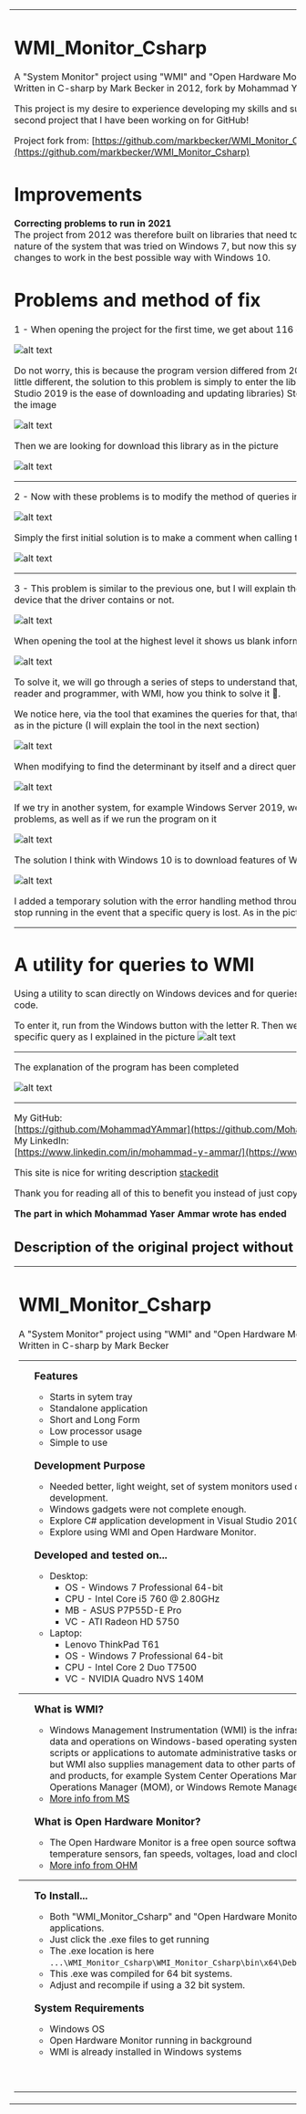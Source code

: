 <table border=0><tr><td valign="top">
<h1>WMI_Monitor_Csharp</h1>
A "System Monitor" project using "WMI" and "Open Hardware Monitor".<br />
Written in C-sharp by Mark Becker in 2012, fork by Mohammad Yaser Ammar in 2021

This project is my desire to experience developing my skills and supporting open source projects, this is the second project that I have been working on for GitHub!

Project fork from:  [https://github.com/markbecker/WMI_Monitor_Csharp](https://github.com/markbecker/WMI_Monitor_Csharp)

# Improvements

**Correcting problems to run in 2021**  
The project from 2012 was therefore built on libraries that need to be changed or updated, in addition to the nature of the system that was tried on Windows 7, but now this system has stopped supporting it, I have tried the changes to work in the best possible way with Windows 10.

# Problems and method of fix

1 - When opening the project for the first time, we get about 116 errors, as in the picture

![alt text](https://github.com/MohammadYAmmar/WMI_Monitor_Csharp/blob/feature/Fix-to-run-in-2021/Picture%20of%20the%20first%20problem.png "Picture of first problem")

  Do not worry, this is because the program version differed from 2010 to 2019, so the handling of libraries is a little different, the solution to this problem is simply to enter the library store (one of the advantages of Visual Studio 2019 is the ease of downloading and updating libraries) Store Picture of NuGet Packages we enter it like the image

![alt text](https://github.com/MohammadYAmmar/WMI_Monitor_Csharp/blob/feature/Fix-to-run-in-2021/Picture%20of%20NuGet%20Packges.png "Picture of steps to open NuGet Packages")


Then we are looking for download this library as in the picture

![alt text](https://github.com/MohammadYAmmar/WMI_Monitor_Csharp/blob/feature/Fix-to-run-in-2021/Picture%20to%20solve%20the%20first%20problem.png "Picture to solve the first problem")


---
2 - Now with these problems is to modify the method of queries in the code because an error such as

![alt text](https://github.com/MohammadYAmmar/WMI_Monitor_Csharp/blob/feature/Fix-to-run-in-2021/Picture%20of%20the%20second%20problem.png "Picture to solve the second problem")

Simply the first initial solution is to make a comment when calling the method to limit the problem

![alt text](https://github.com/MohammadYAmmar/WMI_Monitor_Csharp/blob/feature/Fix-to-run-in-2021/Picture%20to%20inital%20solve%20the%20second%20problem.png "Picture of initial solve of second problem")

---
3 - This problem is similar to the previous one, but I will explain the reasons for it because it depends on the device that the driver contains or not. 

![alt text](https://github.com/MohammadYAmmar/WMI_Monitor_Csharp/blob/feature/Fix-to-run-in-2021/Picture%20of%20the%20third%20problem.png "Picture of initial solve of third problem")

When opening the tool at the highest level it shows us blank information, but this is with a comment of course

![alt text](https://github.com/MohammadYAmmar/WMI_Monitor_Csharp/blob/feature/Fix-to-run-in-2021/Picture%20to%20inital%20solve%20the%20third%20problem.png "Picture of initial solve of third problem")

To solve it, we will go through a series of steps to understand that, if you encounter a similar problem, dear reader and programmer, with WMI, how you think to solve it 🤔.

We notice here, via the tool that examines the queries for that, that the query in the code does not exist basically as in the picture (I will explain the tool in the next section)

![alt text](https://github.com/MohammadYAmmar/WMI_Monitor_Csharp/blob/feature/Fix-to-run-in-2021/Picture%201%20when%20solve%20the%20third%20problem.png "Picture 1 when solve")

When modifying to find the determinant by itself and a direct query is still the error, why?

![alt text](https://github.com/MohammadYAmmar/WMI_Monitor_Csharp/blob/feature/Fix-to-run-in-2021/Picture%202%20when%20solve%20the%20third%20problem.png "Picture 2 when solve")

If we try in another system, for example Windows Server 2019, we notice that it works with the tool without problems, as well as if we run the program on it

![alt text](https://github.com/MohammadYAmmar/WMI_Monitor_Csharp/blob/feature/Fix-to-run-in-2021/Picture%203%20when%20solve%20the%20third%20problem.png "Picture 3 when solve")

The solution I think with Windows 10 is to download features of WMI and SNMP from settings

![alt text](https://github.com/MohammadYAmmar/WMI_Monitor_Csharp/blob/feature/Fix-to-run-in-2021/Picture%204%20when%20solve%20the%20third%20problem.png "Picture 4 when solve")

I added a temporary solution with the error handling method through try and catch so that the program does not stop running in the event that a specific query is lost. As in the picture
![alt text]( "try catch")


---
# A utility for queries to WMI

Using a utility to scan directly on Windows devices and for queries, are they present or not before checking the code.

To enter it, run from the Windows button with the letter R.
Then we call the field we want and inquire about the specific query as I explained in the picture
![alt text](hhttps://github.com/MohammadYAmmar/WMI_Monitor_Csharp/blob/feature/Fix-to-run-in-2021/Picture%20of%20helping%20tool.png "WMI tool")

---
The explanation of the program has been completed

![alt text](https://github.com/MohammadYAmmar/WMI_Monitor_Csharp/blob/feature/Fix-to-run-in-2021/Picture%20of%20about%20program.png "About program")



---
My GitHub:  
[https://github.com/MohammadYAmmar](https://github.com/MohammadYAmmar)  
My LinkedIn:  
[https://www.linkedin.com/in/mohammad-y-ammar/](https://www.linkedin.com/in/mohammad-y-ammar/)

This site is nice for writing description [stackedit](https://stackedit.io/)


Thank you for reading all of this to benefit you instead of just copying and pasting ✂!

**The part in which Mohammad Yaser Ammar wrote has ended**



## Description of the original project without modification:

<table border=0><tr><td valign="top">
<h1>WMI_Monitor_Csharp</h1>
A "System Monitor" project using "WMI" and "Open Hardware Monitor".<br />
Written in C-sharp by Mark Becker
<hr>
<ul>
<font size='4'><b>Features</b></font><ul>
<li>Starts in sytem tray
<li>Standalone application
<li>Short and Long Form
<li>Low processor usage
<li>Simple to use
</ul><br/>
<font size='4'><b>Development Purpose</b></font><ul>
<li>Needed better, light weight, set of system monitors used during application development.
<li>Windows gadgets were not complete enough.
<li>Explore C# application development in Visual Studio 2010.
<li>Explore using WMI and Open Hardware Monitor.
</ul><br/>
<font size='4'><b>Developed and tested on...</b></font><ul>
<li>Desktop:<ul>
<li>OS - Windows 7 Professional 64-bit
<li>CPU - Intel Core i5 760 @ 2.80GHz
<li>MB - ASUS P7P55D-E Pro
<li>VC - ATI Radeon HD 5750
</ul>
<li>Laptop:<ul>
<li>Lenovo ThinkPad T61
<li>OS - Windows 7 Professional 64-bit
<li>CPU - Intel Core 2 Duo T7500
<li>VC - NVIDIA Quadro NVS 140M
</ul></ul></ul>
<hr>
<ul>
<font size='4'><b>What is WMI?</b></font><ul>
<li>Windows Management Instrumentation (WMI) is the infrastructure for management <br />
data and operations on Windows-based operating systems. You can write WMI <br />
scripts or applications to automate administrative tasks on remote computers <br />
but WMI also supplies management data to other parts of the operating system <br />
and products, for example System Center Operations Manager, formerly Microsoft <br />
Operations Manager (MOM), or Windows Remote Management <br />
<li><a href="http://msdn.microsoft.com/en-us/library/aa393964(v=vs.85)" target=blank>More info from MS</a>
</ul><br/>
<font size='4'><b>What is Open Hardware Monitor?</b></font><ul>
<li>The Open Hardware Monitor is a free open source software that monitors <br />
temperature sensors, fan speeds, voltages, load and clock speeds of a computer.<br />
<li><a href="http://openhardwaremonitor.org/" target=blank>More info from OHM</a>
</ul></ul>
<hr>
<ul>
<font size='4'><b>To Install...</b></font><ul>
<li>Both "WMI_Monitor_Csharp" and "Open Hardware Monitor" are stand-alone applications.
<li>Just click the .exe files to get running
<li>The .exe location is here<br/>
<code>...\WMI_Monitor_Csharp\WMI_Monitor_Csharp\bin\x64\Debug\WMI_Monitor_Csharp.exe</code>
<li>This .exe was compiled for 64 bit systems.
<li>Adjust and recompile if using a 32 bit system.
</ul><br/>
<font size='4'><b>System Requirements</b></font><ul>
<li>Windows OS
<li>Open Hardware Monitor running in background
<li>WMI is already installed in Windows systems
</ul></ul><br/><br/>
</td>
<td valign="top">
<a href="https://github.com/markbecker/WMI_Monitor_Csharp/raw/master/screenshot.png" target=blank>
<img border=1 src="https://github.com/markbecker/WMI_Monitor_Csharp/raw/master/screenshot.png" height="216" width="128" alt="Screenshot 1"/></a><br />
<a href="https://github.com/markbecker/WMI_Monitor_Csharp/raw/master/screenshot.png" target=blank>Click for larger</a><br /><br />
<a href="https://github.com/markbecker/WMI_Monitor_Csharp/raw/master/screenshot2.png" target=blank>
<img border=1 src="https://github.com/markbecker/WMI_Monitor_Csharp/raw/master/screenshot2.png" height="474" width="128" alt="Screenshot 2"/></a><br />
<a href="https://github.com/markbecker/WMI_Monitor_Csharp/raw/master/screenshot2.png" target=blank>Click for larger</a><br />
</td></tr></table>
